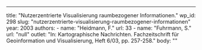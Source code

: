 ---
  title: "Nutzerzentrierte Visualisierung raumbezogener Informationen."
  wp_id: 298
  slug: "nutzerzentrierte-visualisierung-raumbezogener-informationen"
  year: 2003
  authors: 
    - 
      name: "Heidmann, F."
      url: 33
    - 
      name: "Fuhrmann, S."
      url: "null"
  outlet: "In: Kartographische Nachrichten. Fachzeitschrift für Geoinformation und Visualisierung, Heft 6/03, pp. 257-258."
  body: ""
